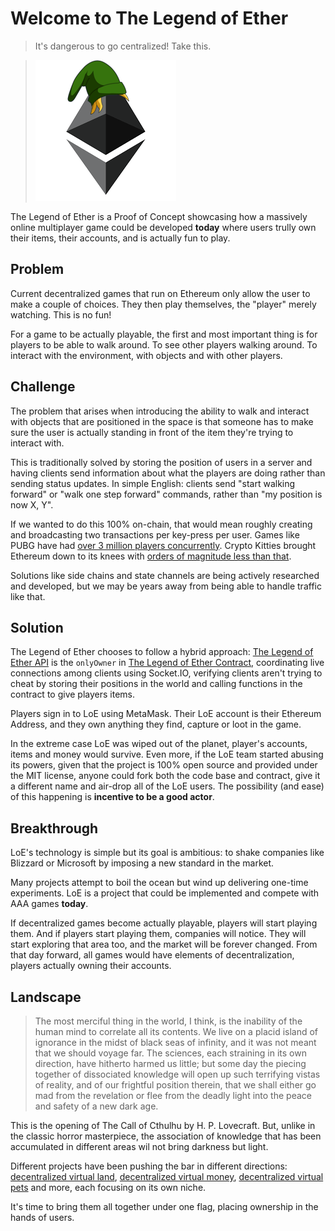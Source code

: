 # Welcome to The Legend of Ether

> It's dangerous to go centralized! Take this.

> ![](./legend-of-eth.png)

The Legend of Ether is a Proof of Concept showcasing how a massively online multiplayer game could be developed **today** where users trully own their items, their accounts, and is actually fun to play.

## Problem

Current decentralized games that run on Ethereum only allow the user to make a couple of choices. They then play themselves, the "player" merely watching. This is no fun!

For a game to be actually playable, the first and most important thing is for players to be able to walk around. To see other players walking around. To interact with the environment, with objects and with other players.

## Challenge

The problem that arises when introducing the ability to walk and interact with objects that are positioned in the space is that someone has to make sure the user is actually standing in front of the item they're trying to interact with.

This is traditionally solved by storing the position of users in a server and having clients send information about what the players are doing rather than sending status updates. In simple English: clients send "start walking forward" or "walk one step forward" commands, rather than "my position is now X, Y".

If we wanted to do this 100% on-chain, that would mean roughly creating and broadcasting two transactions per key-press per user. Games like PUBG have had [over 3 million players concurrently](http://steamcharts.com/app/578080). Crypto Kitties brought Ethereum down to its knees with [orders of magnitude less than that](http://dappboard.com/app/application/5a5849635d7064dc7fb37cd0).

Solutions like side chains and state channels are being actively researched and developed, but we may be years away from being able to handle traffic like that.

## Solution

The Legend of Ether chooses to follow a hybrid approach: [The Legend of Ether API](https://github.com/legend-of-ether/api) is the `onlyOwner` in [The Legend of Ether Contract](https://github.com/legend-of-ether/sol), coordinating live connections among clients using Socket.IO, verifying clients aren't trying to cheat by storing their positions in the world and calling functions in the contract to give players items.

Players sign in to LoE using MetaMask. Their LoE account is their Ethereum Address, and they own anything they find, capture or loot in the game. 

In the extreme case LoE was wiped out of the planet, player's accounts, items and money would survive. Even more, if the LoE team started abusing its powers, given that the project is 100% open source and provided under the MIT license, anyone could fork both the code base and contract, give it a different name and air-drop all of the LoE users. The possibility (and ease) of this happening is **incentive to be a good actor**.

## Breakthrough

LoE's technology is simple but its goal is ambitious: to shake companies like Blizzard or Microsoft by imposing a new standard in the market. 

Many projects attempt to boil the ocean but wind up delivering one-time experiments. LoE is a project that could be implemented and compete with AAA games **today**.

If decentralized games become actually playable, players will start playing them. And if players start playing them, companies will notice. They will start exploring that area too, and the market will be forever changed. From that day forward, all games would have elements of decentralization, players actually owning their accounts.

## Landscape

> The most merciful thing in the world, I think, is the inability of the human mind to correlate all its contents. We live on a placid island of ignorance in the midst of black seas of infinity, and it was not meant that we should voyage far. The sciences, each straining in its own direction, have hitherto harmed us little; but some day the piecing together of dissociated knowledge will open up such terrifying vistas of reality, and of our frightful position therein, that we shall either go mad from the revelation or flee from the deadly light into the peace and safety of a new dark age.

This is the opening of The Call of Cthulhu by H. P. Lovecraft. But, unlike in the classic horror masterpiece, the association of knowledge that has been accumulated in different areas wil not bring darkness but light.

Different projects have been pushing the bar in different directions: [decentralized virtual land](https://decentraland.org/), [decentralized virtual money](https://gamecredits.com/), [decentralized virtual pets](https://www.cryptokitties.co/) and more, each focusing on its own niche. 

It's time to bring them all together under one flag, placing ownership in the hands of users.

 
